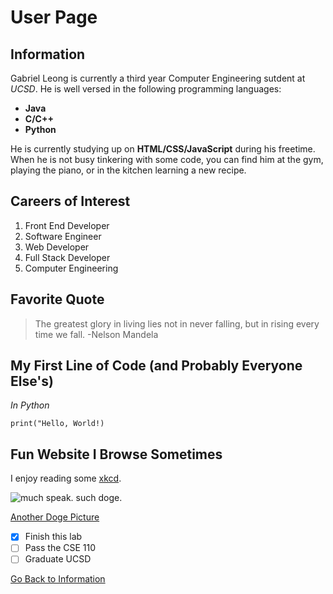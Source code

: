 # User Page

## Information
Gabriel Leong is currently a third year Computer Engineering sutdent at *UCSD*. He is well versed in the following programming languages: 
 - **Java** 
 - **C/C++**
 -  **Python**

He is currently studying up on **HTML/CSS/JavaScript** during his freetime. When he is not busy tinkering with some code, you can find him at the gym, playing the piano, or in the kitchen learning a new recipe.

## Careers of Interest
1. Front End Developer
2. Software Engineer
3. Web Developer
4. Full Stack Developer
5. Computer Engineering

## Favorite Quote
> The greatest glory in living lies not in never falling, but in rising every time we fall.
-Nelson Mandela

## My First Line of Code (and Probably Everyone Else's)
*In Python*
```
print("Hello, World!)
```

## Fun Website I Browse Sometimes
I enjoy reading some [xkcd](https://xkcd.com/).

![much speak. such doge.](https://static.independent.co.uk/2021/02/05/07/dogecoin%20elon%20musk.jpg?width=1200)

[Another Doge Picture](CSE_110_Lab_1/README.md)

- [x] Finish this lab
- [ ] Pass the CSE 110
- [ ] Graduate UCSD

[Go Back to Information](#information)
